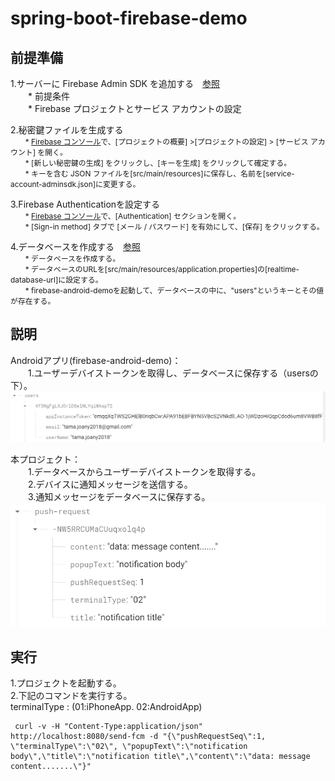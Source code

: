 # spring-boot-firebase-demo

## 前提準備
  1.サーバーに Firebase Admin SDK を追加する　[参照](https://firebase.google.com/docs/admin/setup)  
　　* 前提条件   
　　* Firebase プロジェクトとサービス アカウントの設定

  2.秘密鍵ファイルを生成する  
<span style="font-size: 85%;">
　　* <a href="https://console.firebase.google.com/">Firebase コンソール</a>で、[プロジェクトの概要] >[プロジェクトの設定] > [サービス アカウント] を開く。  
　　* [新しい秘密鍵の生成] をクリックし、[キーを生成] をクリックして確定する。   
　　* キーを含む JSON ファイルを[src/main/resources]に保存し、名前を[service-account-adminsdk.json]に変更する。
</span> 

  3.Firebase Authenticationを設定する  
<span style="font-size: 85%;">
　　* <a href="https://console.firebase.google.com/">Firebase コンソール</a>で、[Authentication] セクションを開く。  
　　* [Sign-in method] タブで [メール / パスワード] を有効にして、[保存] をクリックする。
</span>

  4.データベースを作成する　[参照](https://firebase.google.com/docs/database/android/start)  
<span style="font-size: 85%;">
　　* データベースを作成する。  
　　* データベースのURLを[src/main/resources/application.properties]の[realtime-database-url]に設定する。  
　　* firebase-android-demoを起動して、データベースの中に、"users"というキーとその値が存在する。
</span>


## 説明  
  Androidアプリ(firebase-android-demo)：   
　　1.ユーザーデバイストークンを取得し、データベースに保存する（usersの下）。 
  ![ユーザーとデバイストークン情報](images/users.png)  
  
  本プロジェクト：  
　　1.データベースからユーザーデバイストークンを取得する。  
　　2.デバイスに通知メッセージを送信する。  
　　3.通知メッセージをデータベースに保存する。   
 ![通知メッセージ情報](images/request-info.png)  
  

## 実行  
  1.プロジェクトを起動する。  
  2.下記のコマンドを実行する。  
      terminalType :   (01:iPhoneApp. 02:AndroidApp)

``` 
 curl -v -H "Content-Type:application/json" http://localhost:8080/send-fcm -d "{\"pushRequestSeq\":1, \"terminalType\":\"02\", \"popupText\":\"notification body\",\"title\":\"notification title\",\"content\":\"data: message content.......\"}" 

```




